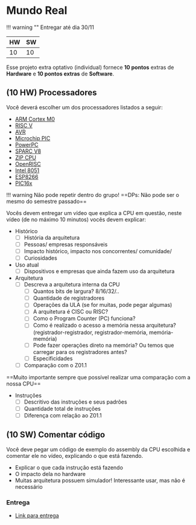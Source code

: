 # Mundo Real

!!! warning ""
    Entregar até dia 30/11

| HW | SW |
|----|----|
| 10 | 10 |

Esse projeto extra optativo (individual) fornece **10 pontos** 
extras de **Hardware** e **10 pontos extras** de **Software**. 

## (10 HW) Processadores

Você deverá escolher um dos processadores listados a seguir:

- [ARM Cortex M0](https://en.wikipedia.org/wiki/ARM_Cortex-M)
- [RISC V](https://en.wikipedia.org/wiki/RISC-V)
- [AVR](https://www.google.com/search?q=avr+microcontroller+wiki)
- [Microchip PIC ](https://en.wikipedia.org/wiki/PIC_microcontrollers)
- [PowerPC](https://en.wikipedia.org/wiki/PowerPC)
- [SPARC V8](https://en.wikipedia.org/wiki/SPARC)
- [ZIP CPU](https://zipcpu.com/)
- [OpenRISC](https://openrisc.io/)
- [Intel 8051](https://en.wikipedia.org/wiki/8051)
- [ESP8266](https://en.wikipedia.org/wiki/ESP8266)
- [PIC16x](https://en.wikipedia.org/wiki/PIC16x84)

!!! warning 
    Não pode repetir dentro do grupo!
    ==DPs: Não pode ser o mesmo do semestre passado==

Vocês devem entregar um vídeo que explica a CPU em questão, neste vídeo (de no máximo 10 minutos) vocês devem explicar:

- Histórico
    - [ ] História da arquitetura
    - [ ] Pessoas/ empresas responsáveis
    - [ ] Impacto histórico, impacto nos concorrentes/ comunidade/
    - [ ] Curiosidades
    
- Uso atual
    - [ ] Dispositivos e empresas que ainda fazem uso da arquitetura
    
- Arquitetura
    - [ ] Descreva a arquitetura interna da CPU
        - [ ] Quantos bits de largura? 8/16/32/..
        - [ ] Quantidade de registradores
        - [ ] Operações da ULA (se for muitas, pode pegar algumas)
        - [ ] A arquitetura é CISC ou RISC?
        - [ ] Como o Program Counter (PC) funciona? 
        - [ ] Como é realizado o acesso a memória nessa arquitetura? (registrador-registrador, registrador-memória, memória-memória)
        - [ ] Pode fazer operações direto na memória? Ou temos que carregar para os registradores antes?
        - [ ] Especificidades
    - [ ] Comparação com o Z01.1
    
==Muito importante sempre que possível realizar uma comparação com a nossa CPU==
    
- Instruções
    - [ ] Descritivo das instruções e seus padrões
    - [ ] Quantidade total de instruções
    - [ ] Diferença com relação ao Z01.1 

## (**10 SW**) Comentar código

Você deve pegar um código de exemplo do assembly da CPU escolhida e comentar ele no vídeo, explicando o que está fazendo.

- Explicar o que cada instrução está fazendo
- O impacto dela no hardware
- Muitas arquitetura possuem simulador! Interessante usar, mas não é necessário

### Entrega

- [Link para entrega](https://forms.gle/tqPz56A8aCqGP7566)

